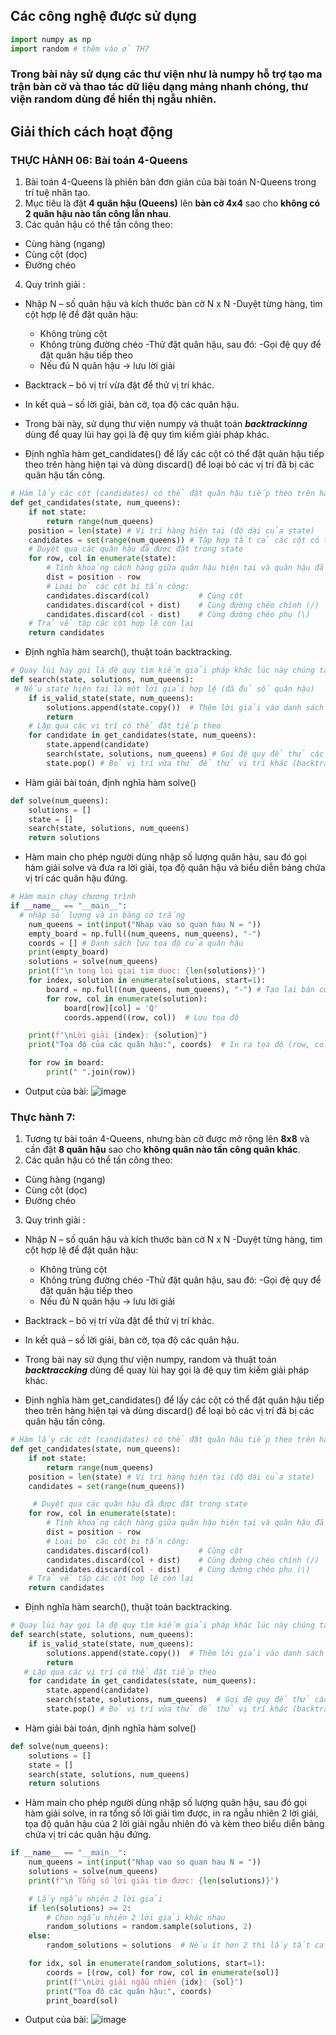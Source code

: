 ## Các công nghệ được sử dụng
```python
import numpy as np
import random # thêm vào ở TH7
```
### Trong bài này sử dụng các thư viện như là numpy hỗ trợ tạo ma trận bàn cờ và thao tác dữ liệu dạng mảng nhanh chóng, thư viện random dùng để hiển thị ngẫu nhiên.
## Giải thích cách hoạt động
### THỰC HÀNH 06: Bài toán 4-Queens
1. Bài toán 4-Queens là phiên bản đơn giản của bài toán N-Queens trong trí tuệ nhân tạo.
2. Mục tiêu là đặt **4 quân hậu (Queens)** lên **bàn cờ 4x4** sao cho **không có 2 quân hậu nào tấn công lẫn nhau**.
3. Các quân hậu có thể tấn công theo:
- Cùng hàng (ngang)
- Cùng cột (dọc)
- Đường chéo
4. Quy trình giải :
- Nhập N – số quân hậu và kích thước bàn cờ N x N
-Duyệt từng hàng, tìm cột hợp lệ để đặt quân hậu:
    - Không trùng cột
    - Không trùng đường chéo
-Thử đặt quân hậu, sau đó:
    -Gọi đệ quy để đặt quân hậu tiếp theo
    - Nếu đủ N quân hậu → lưu lời giải
- Backtrack – bỏ vị trí vừa đặt để thử vị trí khác.
- In kết quả – số lời giải, bàn cờ, tọa độ các quân hậu.
  
- Trong bài này, sử dụng thư viện numpy và thuật toán ***backtrackinng*** dùng để quay lùi hay gọi là đệ quy tìm kiếm giải pháp khác.
- Định nghĩa hàm get_candidates() để lấy các cột có thể đặt quân hậu tiếp theo trên hàng hiện tại và dùng  discard() để loại bỏ các vị trí đã bị các quân hậu tấn công.
```python
# Hàm lấy các cột (candidates) có thể đặt quân hậu tiếp theo trên hàng hiện tại
def get_candidates(state, num_queens):
    if not state:
        return range(num_queens)
    position = len(state) # Vị trí hàng hiện tại (độ dài của state)
    candidates = set(range(num_queens)) # Tập hợp tất cả các cột có thể (0 đến N-1)
    # Duyệt qua các quân hậu đã được đặt trong state
    for row, col in enumerate(state):
        # Tính khoảng cách hàng giữa quân hậu hiện tại và quân hậu đã đặt
        dist = position - row
        # Loại bỏ các cột bị tấn công:
        candidates.discard(col)           # Cùng cột
        candidates.discard(col + dist)    # Cùng đường chéo chính (/)
        candidates.discard(col - dist)    # Cùng đường chéo phụ (\)
    # Trả về tập các cột hợp lệ còn lại
    return candidates
```
- Định nghĩa hàm search(), thuật toán backtracking.
```python
# Quay lùi hay gọi là đệ quy tìm kiếm giải pháp khác lúc này chúng ta có thuật toán backtrackinng 
def search(state, solutions, num_queens):
 # Nếu state hiện tại là một lời giải hợp lệ (đã đủ số quân hậu)
    if is_valid_state(state, num_queens):
        solutions.append(state.copy())  # Thêm lời giải vào danh sách kết quả
        return
    # Lặp qua các vị trí có thể đặt tiếp theo
    for candidate in get_candidates(state, num_queens):
        state.append(candidate)
        search(state, solutions, num_queens) # Gọi đệ quy để thử các bước tiếp theo
        state.pop() # Bỏ vị trí vừa thử để thử vị trí khác (backtrack)
```
- Hàm giải bài toán, định nghĩa hàm solve()
```python
def solve(num_queens):
    solutions = []
    state = []
    search(state, solutions, num_queens)
    return solutions
```
- Hàm main cho phép người dùng nhập số lượng quân hậu, sau đó gọi hàm giải solve và đưa ra lời giải, tọa độ quân hậu và biểu diễn bảng chứa vị trí các quân hậu đứng.
```python
# Hàm main chạy chương trình
if __name__ == "__main__":
  # nhập số lượng và in bàng cớ trắng
    num_queens = int(input("Nhap vao so quan hau N = "))    
    empty_board = np.full((num_queens, num_queens), "-")
    coords = [] # Danh sách lưu tọa độ của quân hậu
    print(empty_board)
    solutions = solve(num_queens)
    print(f"\n tong loi giai tim duoc: {len(solutions)}")
    for index, solution in enumerate(solutions, start=1):
        board = np.full((num_queens, num_queens), "-") # Tạo lại bàn cờ trống cho mỗi lời giải
        for row, col in enumerate(solution):
            board[row][col] = 'Q'
            coords.append((row, col))  # Lưu tọa độ

    print(f"\nLời giải {index}: {solution}")
    print("Tọa độ của các quân hậu:", coords)  # In ra tọa độ (row, col)

    for row in board:
        print(" ".join(row))
```
- Output của bài:
![image](https://github.com/user-attachments/assets/74287078-e677-4576-b5b8-70d90983085f)

### Thực hành 7: 
1. Tương tự bài toán 4-Queens, nhưng bàn cờ được mở rộng lên **8x8** và cần đặt **8 quân hậu** sao cho **không quân nào tấn công quân khác**.
2. Các quân hậu có thể tấn công theo:
- Cùng hàng (ngang)
- Cùng cột (dọc)
- Đường chéo
3. Quy trình giải :
- Nhập N – số quân hậu và kích thước bàn cờ N x N
-Duyệt từng hàng, tìm cột hợp lệ để đặt quân hậu:
    - Không trùng cột
    - Không trùng đường chéo
-Thử đặt quân hậu, sau đó:
    -Gọi đệ quy để đặt quân hậu tiếp theo
    - Nếu đủ N quân hậu → lưu lời giải
- Backtrack – bỏ vị trí vừa đặt để thử vị trí khác.
- In kết quả – số lời giải, bàn cờ, tọa độ các quân hậu.

- Trong bài nay sử dụng thư viện numpy, random  và thuật toán ***backtraccking*** dùng để quay lùi hay gọi là đệ quy tìm kiếm giải pháp khác.
- Định nghĩa hàm get_candidates() để lấy các cột có thể đặt quân hậu tiếp theo trên hàng hiện tại và dùng  discard() để loại bỏ các vị trí đã bị các quân hậu tấn công.
```python
# Hàm lấy các cột (candidates) có thể đặt quân hậu tiếp theo trên hàng hiện tại
def get_candidates(state, num_queens):
    if not state:
        return range(num_queens) 
    position = len(state) # Vị trí hàng hiện tại (độ dài của state)
    candidates = set(range(num_queens))

     # Duyệt qua các quân hậu đã được đặt trong state
    for row, col in enumerate(state):
        # Tính khoảng cách hàng giữa quân hậu hiện tại và quân hậu đã đặt
        dist = position - row
        # Loại bỏ các cột bị tấn công:
        candidates.discard(col)           # Cùng cột
        candidates.discard(col + dist)    # Cùng đường chéo chính (/)
        candidates.discard(col - dist)    # Cùng đường chéo phụ (\)
    # Trả về tập các cột hợp lệ còn lại
    return candidates
```
- Định nghĩa hàm search(), thuật toán backtracking.
```python
# Quay lùi hay gọi là đệ quy tìm kiếm giải pháp khác lúc này chúng ta có thuật toán backtrackinng 
def search(state, solutions, num_queens):
    if is_valid_state(state, num_queens):
        solutions.append(state.copy())  # Thêm lời giải vào danh sách kết quả
        return
   # Lặp qua các vị trí có thể đặt tiếp theo
    for candidate in get_candidates(state, num_queens):
        state.append(candidate)
        search(state, solutions, num_queens)  # Gọi đệ quy để thử các bước tiếp theo
        state.pop() # Bỏ vị trí vừa thử để thử vị trí khác (backtrack)
```
- Hàm giải bài toán, định nghĩa hàm solve()
```python
def solve(num_queens):
    solutions = []
    state = []
    search(state, solutions, num_queens)
    return solutions
```
- Hàm main cho phép người dùng nhập số lượng quân hậu, sau đó gọi hàm giải solve, in ra tổng số lời giải tìm được, in ra ngẫu nhiên 2 lời giải, tọa độ quân hậu của 2 lời giải ngẫu nhiên đó và kèm theo biểu diễn bảng chứa vị trí các quân hậu đứng.
```python
if __name__ == "__main__":
    num_queens = int(input("Nhap vao so quan hau N = "))
    solutions = solve(num_queens)
    print(f"\n Tổng số lời giải tìm được: {len(solutions)}")

    # Lấy ngẫu nhiên 2 lời giải
    if len(solutions) >= 2:
        # Chọn ngẫu nhiên 2 lời giải khác nhau
        random_solutions = random.sample(solutions, 2)
    else:
        random_solutions = solutions  # Nếu ít hơn 2 thì lấy tất cả

    for idx, sol in enumerate(random_solutions, start=1):
        coords = [(row, col) for row, col in enumerate(sol)]
        print(f"\nLời giải ngẫu nhiên {idx}: {sol}")
        print("Tọa độ các quân hậu:", coords)
        print_board(sol)
```
- Output của bài:
![image](https://github.com/user-attachments/assets/fa9a6635-9f6a-4d10-a056-ab816bdbfaf3)


  


